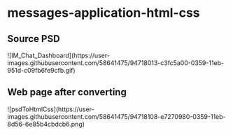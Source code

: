 # messages-application-html-css

<h2>Source PSD</h2>
![IM_Chat_Dashboard](https://user-images.githubusercontent.com/58641475/94718013-c3fc5a00-0359-11eb-951d-c09fb6fe9cfb.gif)

<br>
<h2>Web page after converting</h2>
![psdToHtmlCss](https://user-images.githubusercontent.com/58641475/94718108-e7270980-0359-11eb-8d56-6e85b4cbdcb6.png)
